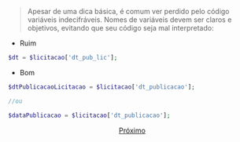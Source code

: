 > Apesar de uma dica básica, é comum ver perdido pelo código variáveis indecifráveis. Nomes de variáveis devem ser claros e objetivos, evitando que seu código seja mal interpretado:

- Ruim

```php
$dt = $licitacao['dt_pub_lic'];
```

- Bom

```php
$dtPublicacaoLicitacao = $licitacao['dt_publicacao'];

//ou

$dataPublicacao = $licitacao['dt_publicacao'];
```

<p align="center">
    <a href="exemplo2.md"> Próximo </a>
</p>
